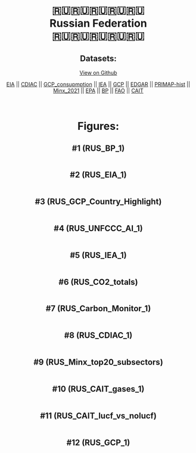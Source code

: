 
<center>
<h1 align="center">
🇷🇺🇷🇺🇷🇺🇷🇺🇷🇺
<br>
Russian Federation
<br>
🇷🇺🇷🇺🇷🇺🇷🇺🇷🇺
</h1>
<h2>Datasets:</h2>
<p><a href="https://github.com/dquintani/GreenhouseData/tree/master/country_data/RUS_Russian Federation/data">View on Github</a>
<br></p><p><a href="data/RUS_EIA.csv">EIA</a> || <a href="data/RUS_CDIAC.csv">CDIAC</a> || <a href="data/RUS_GCP_consupmption.csv">GCP_consupmption</a> || <a href="data/RUS_IEA.csv">IEA</a> || <a href="data/RUS_GCP.csv">GCP</a> || <a href="data/RUS_EDGAR.csv">EDGAR</a> || <a href="data/RUS_PRIMAP-hist.csv">PRIMAP-hist</a> || <a href="data/RUS_Minx_2021.csv">Minx_2021</a> || <a href="data/RUS_EPA.csv">EPA</a> || <a href="data/RUS_BP.csv">BP</a> || <a href="data/RUS_FAO.csv">FAO</a> || <a href="data/RUS_CAIT.csv">CAIT</a></p><p><br></p>
<h1>Figures:</h1><h2>#1 (RUS_BP_1)</h2>
<p><img alt="" src="figures/RUS_BP_1.png" /></p><h2>#2 (RUS_EIA_1)</h2>
<p><img alt="" src="figures/RUS_EIA_1.png" /></p><h2>#3 (RUS_GCP_Country_Highlight)</h2>
<p><img alt="" src="figures/RUS_GCP_Country_Highlight.png" /></p><h2>#4 (RUS_UNFCCC_AI_1)</h2>
<p><img alt="" src="figures/RUS_UNFCCC_AI_1.png" /></p><h2>#5 (RUS_IEA_1)</h2>
<p><img alt="" src="figures/RUS_IEA_1.png" /></p><h2>#6 (RUS_CO2_totals)</h2>
<p><img alt="" src="figures/RUS_CO2_totals.png" /></p><h2>#7 (RUS_Carbon_Monitor_1)</h2>
<p><img alt="" src="figures/RUS_Carbon_Monitor_1.png" /></p><h2>#8 (RUS_CDIAC_1)</h2>
<p><img alt="" src="figures/RUS_CDIAC_1.png" /></p><h2>#9 (RUS_Minx_top20_subsectors)</h2>
<p><img alt="" src="figures/RUS_Minx_top20_subsectors.png" /></p><h2>#10 (RUS_CAIT_gases_1)</h2>
<p><img alt="" src="figures/RUS_CAIT_gases_1.png" /></p><h2>#11 (RUS_CAIT_lucf_vs_nolucf)</h2>
<p><img alt="" src="figures/RUS_CAIT_lucf_vs_nolucf.png" /></p><h2>#12 (RUS_GCP_1)</h2>
<p><img alt="" src="figures/RUS_GCP_1.png" /></p>